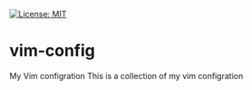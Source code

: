 [![License: MIT](https://img.shields.io/badge/License-MIT-brightgreen.svg)](https://github.com/chxzqw/vimrc/blob/master/LICENSE)

# vim-config

My Vim configration
This is a collection of my vim configration
